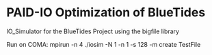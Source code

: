 # PAID-IO Optimization of BlueTides

IO_Simulator for the BlueTides Project using the bigfile library

Run on COMA:
mpirun -n 4 ./iosim -N 1 -n 1 -s 128 -m create TestFile

